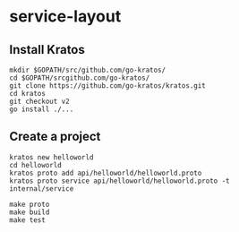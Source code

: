 # service-layout

## Install Kratos
```
mkdir $GOPATH/src/github.com/go-kratos/
cd $GOPATH/srcgithub.com/go-kratos/
git clone https://github.com/go-kratos/kratos.git
cd kratos
git checkout v2
go install ./...
```

## Create a project
```
kratos new helloworld
cd helloworld
kratos proto add api/helloworld/helloworld.proto
kratos proto service api/helloworld/helloworld.proto -t internal/service

make proto
make build
make test
```
